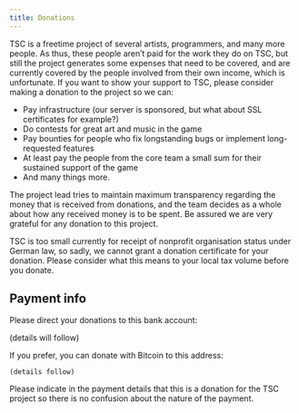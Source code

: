 ```yaml
---
title: Donations
---
```


TSC is a freetime project of several artists, programmers, and many
more people. As thus, these people aren’t paid for the work they do on
TSC, but still the project generates some expenses that need to be
covered, and are currently covered by the people involved from their
own income, which is unfortunate. If you want to show your support to
TSC, please consider making a donation to the project so we can:

* Pay infrastructure (our server is sponsored, but what about SSL
  certificates for example?)
* Do contests for great art and music in the game
* Pay bounties for people who fix longstanding bugs or implement
  long-requested features
* At least pay the people from the core team a small sum for their
  sustained support of the game
* And many things more.

The project lead tries to maintain maximum transparency regarding the
money that is received from donations, and the team decides as a whole
about how any received money is to be spent. Be assured we are very
grateful for any donation to this project.

TSC is too small currently for receipt of nonprofit organisation
status under German law, so sadly, we cannot grant a donation
certificate for your donation. Please consider what this means to your
local tax volume before you donate.

Payment info
------------

Please direct your donations to this bank account:

(details will follow)

If you prefer, you can donate with Bitcoin to this address:

~~~~~~~
(details follow)
~~~~~~~

Please indicate in the payment details that this is a donation for the
TSC project so there is no confusion about the nature of the payment.
